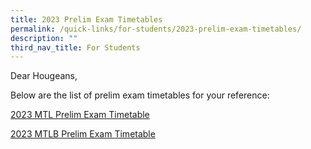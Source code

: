 ```yaml
---
title: 2023 Prelim Exam Timetables
permalink: /quick-links/for-students/2023-prelim-exam-timetables/
description: ""
third_nav_title: For Students
---
```

Dear Hougeans,

Below are the list of prelim exam timetables for your reference:

[2023 MTL Prelim Exam Timetable](/files/2023%20MTL%20Prelim%20Exam%20Timetable.pdf)

[2023 MTLB Prelim Exam Timetable](/files/2023_MTL_MTLB_Prelim-Exam-Timetable.pdf)